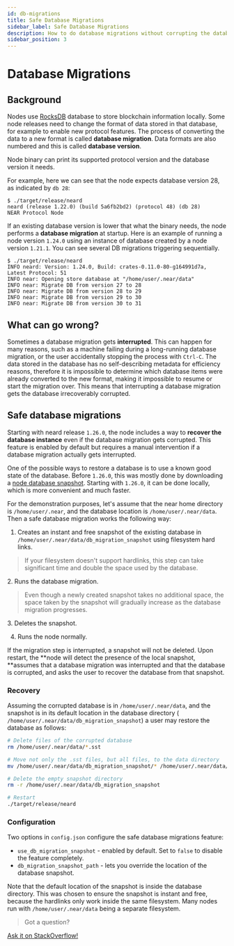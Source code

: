 ```yaml
---
id: db-migrations
title: Safe Database Migrations
sidebar_label: Safe Database Migrations
description: How to do database migrations without corrupting the database
sidebar_position: 3
---
```


# Database Migrations

## Background

Nodes use [RocksDB](https://rocksdb.org/) database to store blockchain
information locally. Some node releases need to change the format of data stored
in that database, for example to enable new protocol features.  The process of
converting the data to a new format is called **database migration**. Data
formats are also numbered and this is called **database version**.

Node binary can print its supported protocol version and the database version it needs.

For example, here we can see that the node expects database version 28, as indicated by `db 28`:

```
$ ./target/release/neard
neard (release 1.22.0) (build 5a6fb2bd2) (protocol 48) (db 28)
NEAR Protocol Node
```

If an existing database version is lower that what the binary needs, the node
performs a **database migration** at startup. Here is an example of running a
node version `1.24.0` using an instance of database created by a node version
`1.21.1`. You can see several DB migrations triggering sequentially.

```
$ ./target/release/neard
INFO neard: Version: 1.24.0, Build: crates-0.11.0-80-g164991d7a, Latest Protocol: 51
INFO near: Opening store database at "/home/user/.near/data"
INFO near: Migrate DB from version 27 to 28
INFO near: Migrate DB from version 28 to 29
INFO near: Migrate DB from version 29 to 30
INFO near: Migrate DB from version 30 to 31
```

## What can go wrong?

Sometimes a database migration gets **interrupted**. This can happen for many
reasons, such as a machine failing during a long-running database migration, or
the user accidentally stopping the process with `Ctrl-C`. The data stored in the
database has no self-describing metadata for efficiency reasons, therefore it is
impossible to determine which database items were already converted to the new
format, making it impossible to resume or start the migration over. This means
that interrupting a database migration gets the database irrecoverably corrupted.

## Safe database migrations

Starting with neard release `1.26.0`, the node includes a way to **recover the
database instance** even if the database migration gets corrupted. This feature
is enabled by default but requires a manual intervention if a database migration
actually gets interrupted.

One of the possible ways to restore a database is to use a known good state of
the database. Before `1.26.0`, this was mostly done by downloading a
[node database snapshot](https://docs.near.org/docs/develop/node/intro/node-data-snapshots).
Starting with `1.26.0`, it can be done locally, which is more convenient and
much faster.

For the demonstration purposes, let's assume that the near home directory is
`/home/user/.near`, and the database location is `/home/user/.near/data`. Then a
safe database migration works the following way:

1. Creates an instant and free snapshot of the existing database in
`/home/user/.near/data/db_migration_snapshot` using filesystem hard links.
<blockquote class="warning">
If your filesystem doesn't support hardlinks, this step can take significant
time and double the space used by the database.
</blockquote>
2. Runs the database migration.
<blockquote class="warning">
Even though a newly created snapshot takes no additional space, the space taken
by the snapshot will gradually increase as the database migration progresses.
</blockquote>
3. Deletes the snapshot.

4. Runs the node normally.

If the migration step is interrupted, a snapshot will not be deleted. Upon
restart, the **node will detect the presence of the local snapshot, **assumes that a
database migration was interrupted and that the database is corrupted, and asks
the user to recover the database from that snapshot.

### Recovery

Assuming the corrupted database is in `/home/user/.near/data`, and the snapshot
is in its default location in the database directory (
`/home/user/.near/data/db_migration_snapshot`) a user may restore the database
as follows:

```sh
# Delete files of the corrupted database
rm /home/user/.near/data/*.sst

# Move not only the .sst files, but all files, to the data directory
mv /home/user/.near/data/db_migration_snapshot/* /home/user/.near/data/

# Delete the empty snapshot directory
rm -r /home/user/.near/data/db_migration_snapshot

# Restart
./target/release/neard
```

### Configuration

Two options in `config.json` configure the safe database migrations feature:

- `use_db_migration_snapshot` - enabled by default. Set to `false` to disable the feature completely.
- `db_migration_snapshot_path` - lets you override the location of the database snapshot.

Note that the default location of the snapshot is inside the database directory.
This was chosen to ensure the snapshot is instant and free, because the
hardlinks only work inside the same filesystem. Many nodes run with
`/home/user/.near/data` being a separate filesystem.

>Got a question?
<a href="https://stackoverflow.com/questions/tagged/nearprotocol">
  <h8>Ask it on StackOverflow!</h8></a>
